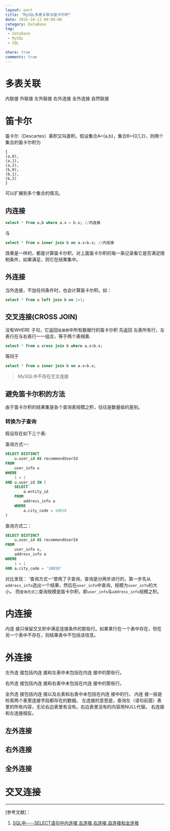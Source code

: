 ```yaml
---
layout: post
title: "MySQL多表关联与笛卡尔积"
date: 2016-10-13 00:00:00
category: DataBase
tag:
 - database
 - MySQL
 - SQL

share: true
comments: true
---
```


# 多表关联
内联接 外联接 左外联接 右外连接 全外连接 自然联接

#  笛卡尔

笛卡尔（Descartes）乘积又叫直积。假设集合A={a,b}，集合B={0,1,2}，则两个集合的笛卡尔积为
```
{
(a,0),
(a,1),
(a,2),
(b,0),
(b,1),
(b,2)
}
```
可以扩展到多个集合的情况。


## 内连接
```sql
select * from a,b where a.x = b.x; //内连接
```

与

```sql
select * from a inner join b on a.x=b.x; //内连接
```

效果是一样的，都是计算笛卡尔积，对上面笛卡尔积的每一条记录看它是否满足限制条件，如果满足，则它在结果集中。

## 外连接

当外连接，不加任何条件时，也会计算笛卡尔积。如：

```sql
select * from a left join b on 1=1;
```


## 交叉连接(CROSS JOIN)
没有WHERE 子句，它返回`连接表`中所有数据行的笛卡尔积
先返回 左表所有行，左表行在与右表行一一组合，等于两个表相乘.

```sql
select * from a cross join b where a.x=b.x;
```

等同于

```sql
select * from a inner join b on a.x=b.x;
```

> MySQL中不存在交叉连接



## 避免笛卡尔积的方法

由于笛卡尔积的结果集是各个查询表规模之积，往往是数量级的差别。

### 转换为子查询

假设存在如下三个表:

查询方式一:

```sql
SELECT DISTINCT
	u.user_id AS recommendUserId
FROM
	user_info u
WHERE
	1 = 1
AND u.user_id IN (
	SELECT
		a.entity_id
	FROM
		address_info a
	WHERE
		a.city_code = 10010
)
```

查询方式二：

```sql
SELECT DISTINCT
	u.user_id AS recommendUserId
FROM
	user_info u,
	address_info a
WHERE
	1 = 1
AND a.city_code = '10010'
```

对比发现： '查询方式一'使用了子查询，查询是分两步进行的，第一步先从`address_info`选出一个结果，然后在`user_info`中查询，规模为`user_info`的大小。
而`查询方式二`查询规模是笛卡尔积，即`user_info`与`address_info`规模之积。


# 内连接
内连 接只保留交叉积中满足连接条件的那些行。如果某行在一个表中存在，但在另一个表中不存在，则结果表中不包括该信息。

# 外连接

左外连 接包括内连 接和左表中未包括在内连 接中的那些行。

右外连 接包括内连 接和右表中未包括在内连 接中的那些行。

全外连 接包括内连 接以及左表和右表中未包括在内连 接中的行。
内连 接一般是检索两个表里连接字段都存在的数据。
左连接的意思是，查询左（语句前面）表里的所有内容，无论右边表里有没有。右边表里没有的内容用NULL代替。
右连接和左连接相反。

## 左外连接

## 右外连接

## 全外连接

# 交叉连接




----
[参考文献]：

1. [SQL中----SELECT语句中内连接,左连接,右连接,自连接和全连接 ](http://blog.sina.com.cn/s/blog_8250c39a0101k74c.html)


